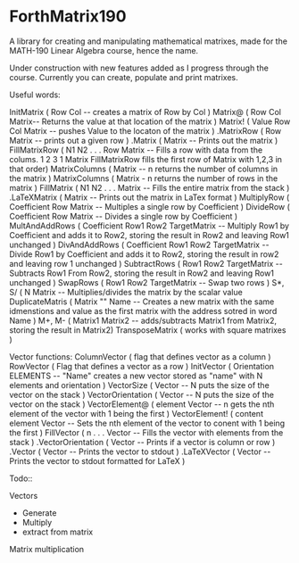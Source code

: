 # ForthMatrix190
A library for creating and manipulating mathematical matrixes, made for the MATH-190 Linear Algebra course, hence the name. 

Under construction with new features added as I progress through the course.  Currently you can create, populate and print matrixes.  

Useful words:


InitMatrix ( Row Col -- creates a matrix of Row by Col ) 
Matrix@ ( Row Col Matrix-- Returns the value at that location of the matrix ) 
Matrix! ( Value Row Col Matrix -- pushes Value to the locaton of the matrix )
.MatrixRow ( Row Matrix -- prints out a given row )
.Matrix ( Matrix --   Prints out the matrix )
FillMatrixRow ( N1 N2 . . . Row Matrix -- Fills a row with data from the colums.  1 2 3 1 Matrix FillMatrixRow fills the first row of Matrix with 1,2,3 in that order)
MatrixColumns ( Matrix -- n returns the number of columns in the matrix ) 
MatrixColumns ( Matrix - n returns the number of rows in the matrix )
FillMatrix ( N1 N2 . . . Matrix -- Fills the entire matrix from the stack )  
.LaTeXMatrix ( Matrix --  Prints out the matrix in LaTex format )
MultiplyRow ( Coefficient Row Matrix -- Multiples a single row by Coefficient )
DivideRow ( Coefficient Row Matrix -- Divides a single row by Coefficient )
MultAndAddRows ( Coefficient Row1 Row2 TargetMatrix -- Multiply Row1 by Coefficient and adds it to Row2, storing the result in Row2 and leaving Row1 unchanged )
DivAndAddRows ( Coefficient Row1 Row2 TargetMatrix -- Divide Row1 by Coefficient and adds it to Row2, storing the result in row2 and leaving row 1 unchanged )
SubtractRows ( Row1 Row2 TargetMatrix -- Subtracts Row1 From Row2, storing the result in Row2 and leaving Row1 unchanged ) 
SwapRows ( Row1 Row2 TargetMatrix -- Swap two rows )
S*, S/ ( N Matrix -- Multiplies/divides the matrix by the scalar value
DuplicateMatris ( Matrix "<spaces>" Name -- Creates a new matrix with the same idmenstions and value as the first matrix with the address sotred in word Name )
M+, M- ( Matrix1 Matrix2 -- adds/subtracts Matrix1 from Matrix2, storing the result in Matrix2)
TransposeMatrix ( works with square matrixes )


Vector functions: 
ColumnVector ( flag that defines vector as a column )
RowVector ( Flag that defines a vector as a row ) 
InitVector ( Orientation ELEMENTS -- "Name" creates a new vector stored as "name" with N elements and orientation ) 
VectorSize ( Vector -- N puts the size of the vector on the stack ) 
VectorOrientation ( Vector -- N puts the size of the vector on the stack )
VectorElement@ ( element Vector -- n gets the nth element of the vector with 1 being the first )
VectorElement! ( content element Vector -- Sets the nth element of the vector to conent with 1 being the first )
FillVector ( n  . . . Vector -- Fills the vector with elements from the stack ) 
.VectorOrientation ( Vector -- Prints if a vector is column or row ) 
.Vector ( Vector -- Prints the vector to stdout ) 
.LaTeXVector ( Vector -- Prints the vector to stdout formatted for LaTeX ) 

Todo:: 

Vectors
 - Generate
 - Multiply
 - extract from matrix

Matrix multiplication


